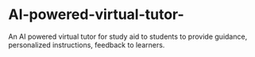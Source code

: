 # AI-powered-virtual-tutor-
An AI powered virtual tutor for study aid to students to provide guidance, personalized instructions, feedback to learners. 
